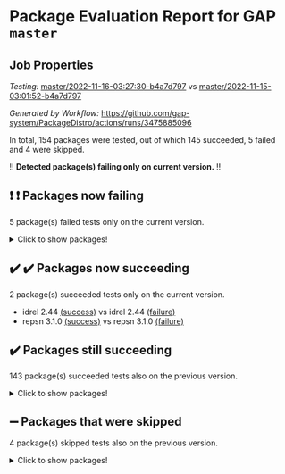# Package Evaluation Report for GAP `master`

## Job Properties

*Testing:* [master/2022-11-16-03:27:30-b4a7d797](https://github.com/gap-system/PackageDistro/blob/data/reports/master/2022-11-16-03:27:30-b4a7d797) vs [master/2022-11-15-03:01:52-b4a7d797](https://github.com/gap-system/PackageDistro/blob/data/reports/master/2022-11-15-03:01:52-b4a7d797)

*Generated by Workflow:* https://github.com/gap-system/PackageDistro/actions/runs/3475885096

In total, 154 packages were tested, out of which 145 succeeded, 5 failed and 4 were skipped.

:bangbang: **Detected package(s) failing only on current version.** :bangbang:

## :exclamation: :exclamation: Packages now failing

5 package(s) failed tests only on the current version.
<details><summary>Click to show packages!</summary>

- aclib 1.3.2 [(failure)](https://github.com/gap-system/PackageDistro/actions/runs/3475885096/jobs/5810797307) vs aclib 1.3.2 [(success)](https://github.com/gap-system/PackageDistro/actions/runs/3466932343/jobs/5791423940)
- autodoc 2022.10.20 [(failure)](https://github.com/gap-system/PackageDistro/actions/runs/3475885096/jobs/5810797619) vs autodoc 2022.10.20 [(success)](https://github.com/gap-system/PackageDistro/actions/runs/3466932343/jobs/5791424303)
- difsets 2.3.1 [(failure)](https://github.com/gap-system/PackageDistro/actions/runs/3475885096/jobs/5810799189) vs difsets 2.3.1 [(success)](https://github.com/gap-system/PackageDistro/actions/runs/3466932343/jobs/5791425721)
- openmath 11.5.1 [(failure)](https://github.com/gap-system/PackageDistro/actions/runs/3475885096/jobs/5810804685) vs openmath 11.5.1 [(success)](https://github.com/gap-system/PackageDistro/actions/runs/3466932343/jobs/5791429853)
- standardff 0.9.4 [(failure)](https://github.com/gap-system/PackageDistro/actions/runs/3475885096/jobs/5810806462) vs standardff 0.9.4 [(success)](https://github.com/gap-system/PackageDistro/actions/runs/3466932343/jobs/5791431635)
</details>

## :heavy_check_mark: :heavy_check_mark: Packages now succeeding

2 package(s) succeeded tests only on the current version.
- idrel 2.44 [(success)](https://github.com/gap-system/PackageDistro/actions/runs/3475885096/jobs/5810802213) vs idrel 2.44 [(failure)](https://github.com/gap-system/PackageDistro/actions/runs/3466932343/jobs/5791427347)
- repsn 3.1.0 [(success)](https://github.com/gap-system/PackageDistro/actions/runs/3475885096/jobs/5810805550) vs repsn 3.1.0 [(failure)](https://github.com/gap-system/PackageDistro/actions/runs/3466932343/jobs/5791430906)

## :heavy_check_mark: Packages still succeeding

143 package(s) succeeded tests also on the previous version.
<details><summary>Click to show packages!</summary>

- 4ti2interface 2022.09-01 [(success)](https://github.com/gap-system/PackageDistro/actions/runs/3475885096/jobs/5810797159)
- ace 5.6.1 [(success)](https://github.com/gap-system/PackageDistro/actions/runs/3475885096/jobs/5810797232)
- agt 0.3 [(success)](https://github.com/gap-system/PackageDistro/actions/runs/3475885096/jobs/5810797367)
- alnuth 3.2.1 [(success)](https://github.com/gap-system/PackageDistro/actions/runs/3475885096/jobs/5810797427)
- anupq 3.2.6 [(success)](https://github.com/gap-system/PackageDistro/actions/runs/3475885096/jobs/5810797483)
- atlasrep 2.1.6 [(success)](https://github.com/gap-system/PackageDistro/actions/runs/3475885096/jobs/5810797545)
- automata 1.15 [(success)](https://github.com/gap-system/PackageDistro/actions/runs/3475885096/jobs/5810797675)
- automgrp 1.3.2 [(success)](https://github.com/gap-system/PackageDistro/actions/runs/3475885096/jobs/5810797726)
- autpgrp 1.11 [(success)](https://github.com/gap-system/PackageDistro/actions/runs/3475885096/jobs/5810797779)
- cap 2022.11-11 [(success)](https://github.com/gap-system/PackageDistro/actions/runs/3475885096/jobs/5810797843)
- caratinterface 2.3.4 [(success)](https://github.com/gap-system/PackageDistro/actions/runs/3475885096/jobs/5810797885)
- cddinterface 2022.11.01 [(success)](https://github.com/gap-system/PackageDistro/actions/runs/3475885096/jobs/5810797978)
- circle 1.6.5 [(success)](https://github.com/gap-system/PackageDistro/actions/runs/3475885096/jobs/5810798025)
- classicpres 1.22 [(success)](https://github.com/gap-system/PackageDistro/actions/runs/3475885096/jobs/5810798092)
- cohomolo 1.6.10 [(success)](https://github.com/gap-system/PackageDistro/actions/runs/3475885096/jobs/5810798143)
- congruence 1.2.4 [(success)](https://github.com/gap-system/PackageDistro/actions/runs/3475885096/jobs/5810798205)
- corelg 1.56 [(success)](https://github.com/gap-system/PackageDistro/actions/runs/3475885096/jobs/5810798261)
- crime 1.6 [(success)](https://github.com/gap-system/PackageDistro/actions/runs/3475885096/jobs/5810798313)
- crisp 1.4.5 [(success)](https://github.com/gap-system/PackageDistro/actions/runs/3475885096/jobs/5810798379)
- crypting 0.10.4 [(success)](https://github.com/gap-system/PackageDistro/actions/runs/3475885096/jobs/5810798442)
- cryst 4.1.25 [(success)](https://github.com/gap-system/PackageDistro/actions/runs/3475885096/jobs/5810798511)
- crystcat 1.1.10 [(success)](https://github.com/gap-system/PackageDistro/actions/runs/3475885096/jobs/5810798585)
- ctbllib 1.3.4 [(success)](https://github.com/gap-system/PackageDistro/actions/runs/3475885096/jobs/5810798668)
- cubefree 1.19 [(success)](https://github.com/gap-system/PackageDistro/actions/runs/3475885096/jobs/5810798771)
- curlinterface 2.3.1 [(success)](https://github.com/gap-system/PackageDistro/actions/runs/3475885096/jobs/5810798844)
- cvec 2.7.6 [(success)](https://github.com/gap-system/PackageDistro/actions/runs/3475885096/jobs/5810798935)
- datastructures 0.3.0 [(success)](https://github.com/gap-system/PackageDistro/actions/runs/3475885096/jobs/5810798998)
- deepthought 1.0.6 [(success)](https://github.com/gap-system/PackageDistro/actions/runs/3475885096/jobs/5810799051)
- design 1.7 [(success)](https://github.com/gap-system/PackageDistro/actions/runs/3475885096/jobs/5810799125)
- digraphs 1.6.0 [(success)](https://github.com/gap-system/PackageDistro/actions/runs/3475885096/jobs/5810799244)
- edim 1.3.6 [(success)](https://github.com/gap-system/PackageDistro/actions/runs/3475885096/jobs/5810799303)
- example 4.3.2 [(success)](https://github.com/gap-system/PackageDistro/actions/runs/3475885096/jobs/5810799382)
- examplesforhomalg 2022.10-01 [(success)](https://github.com/gap-system/PackageDistro/actions/runs/3475885096/jobs/5810799447)
- factint 1.6.3 [(success)](https://github.com/gap-system/PackageDistro/actions/runs/3475885096/jobs/5810799516)
- ferret 1.0.9 [(success)](https://github.com/gap-system/PackageDistro/actions/runs/3475885096/jobs/5810799582)
- fga 1.4.0 [(success)](https://github.com/gap-system/PackageDistro/actions/runs/3475885096/jobs/5810799643)
- fining 1.5.1 [(success)](https://github.com/gap-system/PackageDistro/actions/runs/3475885096/jobs/5810799702)
- float 1.0.3 [(success)](https://github.com/gap-system/PackageDistro/actions/runs/3475885096/jobs/5810799775)
- format 1.4.3 [(success)](https://github.com/gap-system/PackageDistro/actions/runs/3475885096/jobs/5810799850)
- forms 1.2.9 [(success)](https://github.com/gap-system/PackageDistro/actions/runs/3475885096/jobs/5810799910)
- fplsa 1.2.5 [(success)](https://github.com/gap-system/PackageDistro/actions/runs/3475885096/jobs/5810799983)
- fr 2.4.11 [(success)](https://github.com/gap-system/PackageDistro/actions/runs/3475885096/jobs/5810800075)
- francy 1.2.5 [(success)](https://github.com/gap-system/PackageDistro/actions/runs/3475885096/jobs/5810800131)
- fwtree 1.3 [(success)](https://github.com/gap-system/PackageDistro/actions/runs/3475885096/jobs/5810800218)
- gapdoc 1.6.6 [(success)](https://github.com/gap-system/PackageDistro/actions/runs/3475885096/jobs/5810800267)
- gauss 2022.11-01 [(success)](https://github.com/gap-system/PackageDistro/actions/runs/3475885096/jobs/5810800318)
- gaussforhomalg 2022.08-03 [(success)](https://github.com/gap-system/PackageDistro/actions/runs/3475885096/jobs/5810800366)
- gbnp 1.0.5 [(success)](https://github.com/gap-system/PackageDistro/actions/runs/3475885096/jobs/5810800423)
- generalizedmorphismsforcap 2022.11-01 [(success)](https://github.com/gap-system/PackageDistro/actions/runs/3475885096/jobs/5810800480)
- genss 1.6.8 [(success)](https://github.com/gap-system/PackageDistro/actions/runs/3475885096/jobs/5810800573)
- gradedmodules 2022.09-02 [(success)](https://github.com/gap-system/PackageDistro/actions/runs/3475885096/jobs/5810800670)
- gradedringforhomalg 2022.10-01 [(success)](https://github.com/gap-system/PackageDistro/actions/runs/3475885096/jobs/5810800785)
- grape 4.8.5 [(success)](https://github.com/gap-system/PackageDistro/actions/runs/3475885096/jobs/5810800917)
- groupoids 1.71 [(success)](https://github.com/gap-system/PackageDistro/actions/runs/3475885096/jobs/5810801035)
- grpconst 2.6.2 [(success)](https://github.com/gap-system/PackageDistro/actions/runs/3475885096/jobs/5810801148)
- guarana 0.96.3 [(success)](https://github.com/gap-system/PackageDistro/actions/runs/3475885096/jobs/5810801263)
- guava 3.17 [(success)](https://github.com/gap-system/PackageDistro/actions/runs/3475885096/jobs/5810801366)
- hap 1.47 [(success)](https://github.com/gap-system/PackageDistro/actions/runs/3475885096/jobs/5810801459)
- hapcryst 0.1.15 [(success)](https://github.com/gap-system/PackageDistro/actions/runs/3475885096/jobs/5810801562)
- hecke 1.5.3 [(success)](https://github.com/gap-system/PackageDistro/actions/runs/3475885096/jobs/5810801812)
- help 3.5 [(success)](https://github.com/gap-system/PackageDistro/actions/runs/3475885096/jobs/5810801944)
- homalg 2022.08-04 [(success)](https://github.com/gap-system/PackageDistro/actions/runs/3475885096/jobs/5810802046)
- homalgtocas 2022.11-02 [(success)](https://github.com/gap-system/PackageDistro/actions/runs/3475885096/jobs/5810802138)
- images 1.3.1 [(success)](https://github.com/gap-system/PackageDistro/actions/runs/3475885096/jobs/5810802309)
- intpic 0.3.0 [(success)](https://github.com/gap-system/PackageDistro/actions/runs/3475885096/jobs/5810802399)
- io 4.8.0 [(success)](https://github.com/gap-system/PackageDistro/actions/runs/3475885096/jobs/5810802492)
- io_forhomalg 2022.11-01 [(success)](https://github.com/gap-system/PackageDistro/actions/runs/3475885096/jobs/5810802579)
- irredsol 1.4.3 [(success)](https://github.com/gap-system/PackageDistro/actions/runs/3475885096/jobs/5810802682)
- json 2.1.1 [(success)](https://github.com/gap-system/PackageDistro/actions/runs/3475885096/jobs/5810802778)
- jupyterkernel 1.4.1 [(success)](https://github.com/gap-system/PackageDistro/actions/runs/3475885096/jobs/5810802925)
- jupyterviz 1.5.6 [(success)](https://github.com/gap-system/PackageDistro/actions/runs/3475885096/jobs/5810803035)
- kan 1.34 [(success)](https://github.com/gap-system/PackageDistro/actions/runs/3475885096/jobs/5810803113)
- kbmag 1.5.10 [(success)](https://github.com/gap-system/PackageDistro/actions/runs/3475885096/jobs/5810803179)
- laguna 3.9.5 [(success)](https://github.com/gap-system/PackageDistro/actions/runs/3475885096/jobs/5810803305)
- liealgdb 2.2.1 [(success)](https://github.com/gap-system/PackageDistro/actions/runs/3475885096/jobs/5810803380)
- liepring 2.8 [(success)](https://github.com/gap-system/PackageDistro/actions/runs/3475885096/jobs/5810803434)
- liering 2.4.2 [(success)](https://github.com/gap-system/PackageDistro/actions/runs/3475885096/jobs/5810803510)
- linearalgebraforcap 2022.11-07 [(success)](https://github.com/gap-system/PackageDistro/actions/runs/3475885096/jobs/5810803568)
- localizeringforhomalg 2022.09-01 [(success)](https://github.com/gap-system/PackageDistro/actions/runs/3475885096/jobs/5810803643)
- loops 3.4.2 [(success)](https://github.com/gap-system/PackageDistro/actions/runs/3475885096/jobs/5810803714)
- lpres 1.0.3 [(success)](https://github.com/gap-system/PackageDistro/actions/runs/3475885096/jobs/5810803776)
- majoranaalgebras 1.5 [(success)](https://github.com/gap-system/PackageDistro/actions/runs/3475885096/jobs/5810803828)
- mapclass 1.4.6 [(success)](https://github.com/gap-system/PackageDistro/actions/runs/3475885096/jobs/5810803895)
- matgrp 0.70 [(success)](https://github.com/gap-system/PackageDistro/actions/runs/3475885096/jobs/5810803953)
- matricesforhomalg 2022.11-02 [(success)](https://github.com/gap-system/PackageDistro/actions/runs/3475885096/jobs/5810804010)
- modisom 2.5.3 [(success)](https://github.com/gap-system/PackageDistro/actions/runs/3475885096/jobs/5810804058)
- modulepresentationsforcap 2022.11-02 [(success)](https://github.com/gap-system/PackageDistro/actions/runs/3475885096/jobs/5810804117)
- modules 2022.09-01 [(success)](https://github.com/gap-system/PackageDistro/actions/runs/3475885096/jobs/5810804188)
- monoidalcategories 2022.11-02 [(success)](https://github.com/gap-system/PackageDistro/actions/runs/3475885096/jobs/5810804255)
- nconvex 2022.09-01 [(success)](https://github.com/gap-system/PackageDistro/actions/runs/3475885096/jobs/5810804321)
- nilmat 1.4.2 [(success)](https://github.com/gap-system/PackageDistro/actions/runs/3475885096/jobs/5810804390)
- nock 1.5 [(success)](https://github.com/gap-system/PackageDistro/actions/runs/3475885096/jobs/5810804441)
- normalizinterface 1.3.5 [(success)](https://github.com/gap-system/PackageDistro/actions/runs/3475885096/jobs/5810804510)
- nq 2.5.9 [(success)](https://github.com/gap-system/PackageDistro/actions/runs/3475885096/jobs/5810804566)
- numericalsgps 1.3.1 [(success)](https://github.com/gap-system/PackageDistro/actions/runs/3475885096/jobs/5810804633)
- orb 4.9.0 [(success)](https://github.com/gap-system/PackageDistro/actions/runs/3475885096/jobs/5810804727)
- packagemanager 1.3.2 [(success)](https://github.com/gap-system/PackageDistro/actions/runs/3475885096/jobs/5810804774)
- patternclass 2.4.3 [(success)](https://github.com/gap-system/PackageDistro/actions/runs/3475885096/jobs/5810804821)
- permut 2.0.4 [(success)](https://github.com/gap-system/PackageDistro/actions/runs/3475885096/jobs/5810804878)
- polenta 1.3.10 [(success)](https://github.com/gap-system/PackageDistro/actions/runs/3475885096/jobs/5810804944)
- polymaking 0.8.6 [(success)](https://github.com/gap-system/PackageDistro/actions/runs/3475885096/jobs/5810805009)
- primgrp 3.4.2 [(success)](https://github.com/gap-system/PackageDistro/actions/runs/3475885096/jobs/5810805049)
- profiling 2.5.1 [(success)](https://github.com/gap-system/PackageDistro/actions/runs/3475885096/jobs/5810805101)
- qpa 1.34 [(success)](https://github.com/gap-system/PackageDistro/actions/runs/3475885096/jobs/5810805161)
- quagroup 1.8.3 [(success)](https://github.com/gap-system/PackageDistro/actions/runs/3475885096/jobs/5810805224)
- radiroot 2.9 [(success)](https://github.com/gap-system/PackageDistro/actions/runs/3475885096/jobs/5810805280)
- rcwa 4.7.0 [(success)](https://github.com/gap-system/PackageDistro/actions/runs/3475885096/jobs/5810805329)
- rds 1.8 [(success)](https://github.com/gap-system/PackageDistro/actions/runs/3475885096/jobs/5810805367)
- recog 1.4.2 [(success)](https://github.com/gap-system/PackageDistro/actions/runs/3475885096/jobs/5810805426)
- repndecomp 1.2.1 [(success)](https://github.com/gap-system/PackageDistro/actions/runs/3475885096/jobs/5810805487)
- resclasses 4.7.3 [(success)](https://github.com/gap-system/PackageDistro/actions/runs/3475885096/jobs/5810805617)
- ringsforhomalg 2022.11-01 [(success)](https://github.com/gap-system/PackageDistro/actions/runs/3475885096/jobs/5810805664)
- sco 2022.09-01 [(success)](https://github.com/gap-system/PackageDistro/actions/runs/3475885096/jobs/5810805715)
- scscp 2.3.1 [(success)](https://github.com/gap-system/PackageDistro/actions/runs/3475885096/jobs/5810805790)
- semigroups 5.1.0 [(success)](https://github.com/gap-system/PackageDistro/actions/runs/3475885096/jobs/5810805842)
- sglppow 2.3 [(success)](https://github.com/gap-system/PackageDistro/actions/runs/3475885096/jobs/5810805919)
- sgpviz 0.999.5 [(success)](https://github.com/gap-system/PackageDistro/actions/runs/3475885096/jobs/5810805977)
- simpcomp 2.1.14 [(success)](https://github.com/gap-system/PackageDistro/actions/runs/3475885096/jobs/5810806029)
- singular 2022.09.23 [(success)](https://github.com/gap-system/PackageDistro/actions/runs/3475885096/jobs/5810806096)
- sla 1.5.3 [(success)](https://github.com/gap-system/PackageDistro/actions/runs/3475885096/jobs/5810806143)
- smallgrp 1.5.1 [(success)](https://github.com/gap-system/PackageDistro/actions/runs/3475885096/jobs/5810806187)
- smallsemi 0.6.13 [(success)](https://github.com/gap-system/PackageDistro/actions/runs/3475885096/jobs/5810806248)
- sonata 2.9.5 [(success)](https://github.com/gap-system/PackageDistro/actions/runs/3475885096/jobs/5810806294)
- sophus 1.27 [(success)](https://github.com/gap-system/PackageDistro/actions/runs/3475885096/jobs/5810806358)
- spinsym 1.5.2 [(success)](https://github.com/gap-system/PackageDistro/actions/runs/3475885096/jobs/5810806402)
- symbcompcc 1.3.2 [(success)](https://github.com/gap-system/PackageDistro/actions/runs/3475885096/jobs/5810806524)
- thelma 1.3 [(success)](https://github.com/gap-system/PackageDistro/actions/runs/3475885096/jobs/5810806579)
- tomlib 1.2.9 [(success)](https://github.com/gap-system/PackageDistro/actions/runs/3475885096/jobs/5810806631)
- toolsforhomalg 2022.10-01 [(success)](https://github.com/gap-system/PackageDistro/actions/runs/3475885096/jobs/5810806703)
- toric 1.9.5 [(success)](https://github.com/gap-system/PackageDistro/actions/runs/3475885096/jobs/5810806761)
- toricvarieties 2022.07.13 [(success)](https://github.com/gap-system/PackageDistro/actions/runs/3475885096/jobs/5810806829)
- transgrp 3.6.3 [(success)](https://github.com/gap-system/PackageDistro/actions/runs/3475885096/jobs/5810806881)
- ugaly 4.0.3 [(success)](https://github.com/gap-system/PackageDistro/actions/runs/3475885096/jobs/5810806930)
- unipot 1.5 [(success)](https://github.com/gap-system/PackageDistro/actions/runs/3475885096/jobs/5810806982)
- unitlib 4.1.0 [(success)](https://github.com/gap-system/PackageDistro/actions/runs/3475885096/jobs/5810807019)
- utils 0.77 [(success)](https://github.com/gap-system/PackageDistro/actions/runs/3475885096/jobs/5810807061)
- uuid 0.7 [(success)](https://github.com/gap-system/PackageDistro/actions/runs/3475885096/jobs/5810807138)
- walrus 0.9991 [(success)](https://github.com/gap-system/PackageDistro/actions/runs/3475885096/jobs/5810807255)
- wedderga 4.10.2 [(success)](https://github.com/gap-system/PackageDistro/actions/runs/3475885096/jobs/5810807324)
- xmod 2.88 [(success)](https://github.com/gap-system/PackageDistro/actions/runs/3475885096/jobs/5810807386)
- xmodalg 1.22 [(success)](https://github.com/gap-system/PackageDistro/actions/runs/3475885096/jobs/5810807463)
- yangbaxter 0.10.1 [(success)](https://github.com/gap-system/PackageDistro/actions/runs/3475885096/jobs/5810807552)
- zeromqinterface 0.14 [(success)](https://github.com/gap-system/PackageDistro/actions/runs/3475885096/jobs/5810807655)
</details>

## :heavy_minus_sign: Packages that were skipped

4 package(s) skipped tests also on the previous version.
<details><summary>Click to show packages!</summary>

- browse 1.8.18 [(skipped)](https://github.com/gap-system/PackageDistro/actions/runs/3475885096/jobs/5810583212)
- itc 1.5.1 [(skipped)](https://github.com/gap-system/PackageDistro/actions/runs/3475885096/jobs/5810583212)
- polycyclic 2.16 [(skipped)](https://github.com/gap-system/PackageDistro/actions/runs/3475885096/jobs/5810583212)
- xgap 4.31 [(skipped)](https://github.com/gap-system/PackageDistro/actions/runs/3475885096/jobs/5810583212)
</details>

